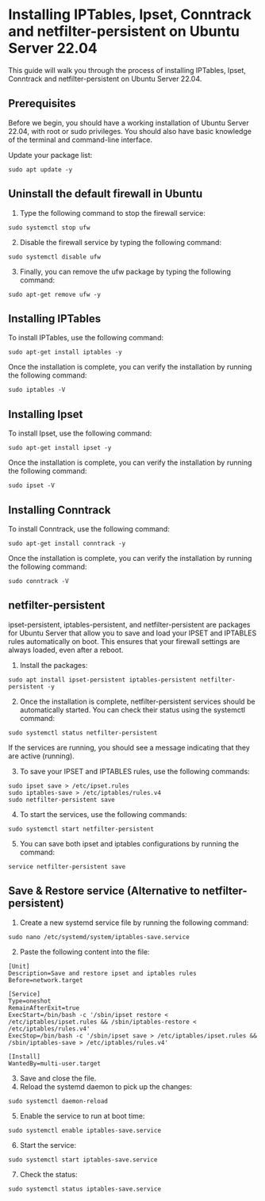 # Installing IPTables, Ipset, Conntrack and netfilter-persistent on Ubuntu Server 22.04

This guide will walk you through the process of installing IPTables, Ipset, Conntrack and netfilter-persistent on Ubuntu Server 22.04.

## Prerequisites
Before we begin, you should have a working installation of Ubuntu Server 22.04, with root or sudo privileges. You should also have basic knowledge of the terminal and command-line interface.

Update your package list:
```
sudo apt update -y
```

## Uninstall the default firewall in Ubuntu
1. Type the following command to stop the firewall service:
```
sudo systemctl stop ufw
```
2. Disable the firewall service by typing the following command:
```
sudo systemctl disable ufw
```
3. Finally, you can remove the ufw package by typing the following command:
```
sudo apt-get remove ufw -y
```

## Installing IPTables
To install IPTables, use the following command:
```
sudo apt-get install iptables -y
```

Once the installation is complete, you can verify the installation by running the following command:
```
sudo iptables -V
```

## Installing Ipset
To install Ipset, use the following command:
```
sudo apt-get install ipset -y
```
Once the installation is complete, you can verify the installation by running the following command:
```
sudo ipset -V
```

## Installing Conntrack
To install Conntrack, use the following command:
```
sudo apt-get install conntrack -y
```
Once the installation is complete, you can verify the installation by running the following command:
```
sudo conntrack -V
```

## netfilter-persistent

ipset-persistent, iptables-persistent, and netfilter-persistent are packages for Ubuntu Server that allow you to save and load your IPSET and IPTABLES rules automatically on boot. This ensures that your firewall settings are always loaded, even after a reboot.

1. Install the packages:
```
sudo apt install ipset-persistent iptables-persistent netfilter-persistent -y
```
2. Once the installation is complete, netfilter-persistent services should be automatically started. You can check their status using the systemctl command:
```
sudo systemctl status netfilter-persistent
```
If the services are running, you should see a message indicating that they are active (running).

3. To save your IPSET and IPTABLES rules, use the following commands:
```
sudo ipset save > /etc/ipset.rules
sudo iptables-save > /etc/iptables/rules.v4
sudo netfilter-persistent save
```
4. To start the services, use the following commands:
```
sudo systemctl start netfilter-persistent
```
5. You can save both ipset and iptables configurations by running the command:
```
service netfilter-persistent save
```

## Save & Restore service (Alternative to netfilter-persistent)
1. Create a new systemd service file by running the following command:
```
sudo nano /etc/systemd/system/iptables-save.service
```
2. Paste the following content into the file:
```
[Unit]
Description=Save and restore ipset and iptables rules
Before=network.target

[Service]
Type=oneshot
RemainAfterExit=true
ExecStart=/bin/bash -c '/sbin/ipset restore < /etc/iptables/ipset.rules && /sbin/iptables-restore < /etc/iptables/rules.v4'
ExecStop=/bin/bash -c '/sbin/ipset save > /etc/iptables/ipset.rules && /sbin/iptables-save > /etc/iptables/rules.v4'

[Install]
WantedBy=multi-user.target
```
3. Save and close the file.
4. Reload the systemd daemon to pick up the changes:
```
sudo systemctl daemon-reload
```
5. Enable the service to run at boot time:
```
sudo systemctl enable iptables-save.service
```
6. Start the service:
```
sudo systemctl start iptables-save.service
```
7. Check the status:
```
sudo systemctl status iptables-save.service
```
